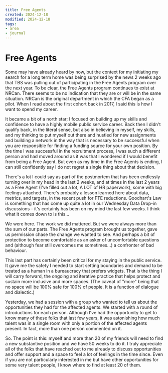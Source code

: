 ```yaml
---
title: Free Agents
created: 2024-12-18
modified: 2024-12-18
tags: 
- area
- journal
---
```

# Free Agents
Some may have already heard by now, but the context for my initiating my search for a long term home was being surprised by the news 2 weeks ago that TBS was pulling out of participating in the Free Agents program over the next year. To be clear, the Free Agents program continues to exist at NRCan. There seems to be no indication that they are or will be in the same situation. NRCan is the original department in which the CFA began as a pilot. When I read about the first cohort back in 2017, I said this is how I want to spend my career.

It became a bit of a north star; I focused on building up my skills and confidence to have a highly mobile public service career. Back then I didn't qualify back, in the literal sense, but also in believing in myself, my skills, and my thinking to put myself out there and hustled for new assignments and building a network in the way that is necessary to be successful when you are responsible for finding a funding source for your own position. By the time I was successful in the recruitment process, I was such a different person and had moved around as it was that I wondered if I would benefit from being a Free Agent. But even as my time in the Free Agents is ending, I can still confidently say I do not regret a single thing about that decision.

There's a lot I could say as part of the postmortem that has been endlessly turning over in my head in the last 2 weeks, and at times in the last 2 years as a Free Agent (I've filled out a lot, A LOT of HR paperwork), some with big feelings attached. There's probably a lesson learned here about data, metrics, and targets, in the recent push for FTE reductions. Goodhart's Law is something that has come up quite a lot in our Wednesday Data Drop-in discussions - it's certainly has been on my mind the last few weeks. I think what it comes down to is this...

  We were here. The work we did mattered. But we were always more than the sum of our parts. The Free Agents program brought us together, gave us permission chase the change we wanted to see. And perhaps a bit of protection to become comfortable as an asker of uncomfortable questions and (although fear still overcomes me sometimes...) a confronter of bad behaviour.

This last part has certainly been critical for my staying in the public service. It gave me the safety I needed to start setting boundaries and demand to be treated as a human in a bureaucracy that prefers widgets. That is the thing I will carry forward, the ongoing and iterative practice that helps protect and sustain more inclusive and more spaces. (The caveat of "more" being that no space will be 100% safe for 100% of people. It is a function of dialogue and dialectic.)

Yesterday, we had a session with a group who wanted to tell us about the opportunities they had for the affected agents. We started with a round of introductions for each person. Although I've had the opportunity to get to know many of these folks that last few years, it was astonishing how much talent was in a single room with only a portion of the affected agents present. In fact, more than one person commented on it.

  So. The point is this: myself and more than 20 of my friends will need to find a new substantive position and we have 50 weeks to do it. I truly appreciate all of the folks that have reached out to me already to discuss opportunities and offer support and a space to feel a lot of feelings in the time since. Even if you are not particularly interested in me but have other opportunities for some very talent people, I know where to find at least 20 of them.
